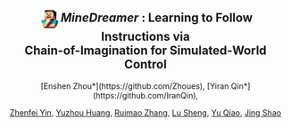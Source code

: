 

<div align="center">
<h2><img src="img/logo.png" alt="Logo" style="height:40px;vertical-align:middle"><i>MineDreamer</i> : Learning to Follow Instructions via </center> <br> <center>Chain-of-Imagination for Simulated-World Control </h2>
[Enshen Zhou*](https://github.com/Zhoues), [Yiran Qin*](https://github.com/IranQin),

[Zhenfei Yin](https://scholar.google.com.hk/citations?user=ngPR1dIAAAAJ&hl=zh-CN), [Yuzhou Huang](https://github.com/yuzhou914), [Ruimao Zhang](http://www.zhangruimao.site/), [Lu Sheng](https://scholar.google.com/citations?user=_8lB7xcAAAAJ&hl=zh-CN), [Yu Qiao](https://scholar.google.com/citations?user=gFtI-8QAAAAJ&hl=en), [Jing Shao](https://scholar.google.com.hk/citations?user=VU5ObUwAAAAJ&hl=zh-CN)
</div>



